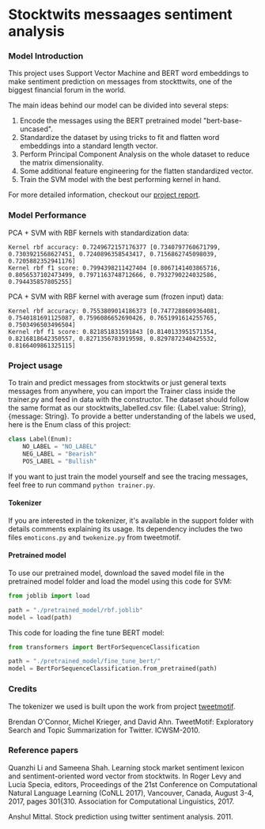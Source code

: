 # Stocktwits messaages sentiment analysis

### Model Introduction
This project uses Support Vector Machine and BERT word embeddings to make sentiment prediction on messages from stockttwits, one of the biggest financial forum in the world.

The main ideas behind our model can be divided into several steps:
1. Encode the messages using the BERT pretrained model "bert-base-uncased".
2. Standardize the dataset by using tricks to fit and flatten word embeddings into a standard length vector.
3. Perform Principal Component Analysis on the whole dataset to reduce the matrix dimensionality.
4. Some additional feature engineering for the flatten standardized vector.
5. Train the SVM model with the best performing kernel in hand.

For more detailed information, checkout our [project report](https://1drv.ms/b/s!AoUFx9vU0-DZg7pIJKXLbRMAPjRkVA?e=96eJhP).

### Model Performance
PCA + SVM with RBF kernels with standardization data:
```
Kernel rbf accuracy: 0.7249672157176377 [0.7340797760671799, 0.7303921568627451, 0.7240896358543417, 0.7156862745098039, 0.7205882352941176]
Kernel rbf f1 score: 0.7994398211427404 [0.8067141403865716, 0.8056537102473499, 0.7971163748712666, 0.7932790224032586, 0.794435857805255]
```

PCA + SVM with RBF kernel with average sum (frozen input) data:
```
Kernel rbf accuracy: 0.7553809014186373 [0.7477288609364081, 0.7540181691125087, 0.7596086652690426, 0.7651991614255765, 0.7503496503496504]
Kernel rbf f1 score: 0.821851831591843 [0.8140133951571354, 0.8216818642350557, 0.8271356783919598, 0.8297872340425532, 0.8166409861325115]
```

### Project usage
To train and predict messages from stocktwits or just general texts messages from anywhere, you can import the Trainer class inside the trainer.py and feed in data with the constructor. The dataset should follow the same format as our stocktwits_labelled.csv file: {Label.value: String}, {message: String}. To provide a better understanding of the labels we used, here is the Enum class of this project:
```Python
class Label(Enum):
    NO_LABEL = "NO_LABEL"
    NEG_LABEL = "Bearish"
    POS_LABEL = "Bullish"
```

If you want to just train the model yourself and see the tracing messages, feel free to run command `python trainer.py`.

#### Tokenizer
If you are interested in the tokenizer, it's available in the support folder with details comments explaining its usage. Its dependency includes the two files `emoticons.py` and `twokenize.py` from tweetmotif.

#### Pretrained model
To use our pretrained model, download the saved model file in the pretrained model folder and load the model using this code for SVM:
```Python
from joblib import load

path = "./pretrained_model/rbf.joblib"
model = load(path)
```

This code for loading the fine tune BERT model:
```Python
from transformers import BertForSequenceClassification

path = "./pretrained_model/fine_tune_bert/"
model = BertForSequenceClassification.from_pretrained(path)
```

### Credits
The tokenizer we used is built upon the work from project [tweetmotif](https://github.com/brendano/tweetmotif).

Brendan O'Connor, Michel Krieger, and David Ahn. TweetMotif: Exploratory Search and Topic Summarization for Twitter. ICWSM-2010.

### Reference papers

Quanzhi Li and Sameena Shah. Learning stock market sentiment lexicon and sentiment-oriented word vector from stocktwits. In Roger Levy and Lucia Specia, editors, Proceedings of the 21st Conference on Computational Natural Language Learning (CoNLL 2017), Vancouver, Canada, August 3-4, 2017, pages 301{310. Association for Computational Linguistics, 2017.

Anshul Mittal. Stock prediction using twitter sentiment analysis. 2011.
